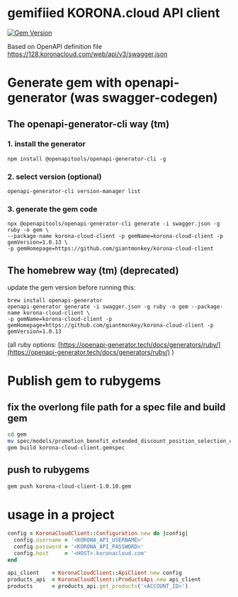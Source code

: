 # gemifiied KORONA.cloud API client

[![Gem Version](https://badge.fury.io/rb/korona-cloud-client.svg)](https://badge.fury.io/rb/korona-cloud-client)

Based on OpenAPI definition file https://128.koronacloud.com/web/api/v3/swagger.json

# Generate gem with openapi-generator (was swagger-codegen)
## The openapi-generator-cli way (tm)
### 1. install the generator
```
npm install @openapitools/openapi-generator-cli -g
```
### 2. select version (optional)
```
openapi-generator-cli version-manager list
```
### 3. generate the gem code
```
npx @openapitools/openapi-generator-cli generate -i swagger.json -g ruby -o gem \
--package-name korona-cloud-client -p gemName=korona-cloud-client -p gemVersion=1.0.13 \
-p gemHomepage=https://github.com/giantmonkey/korona-cloud-client
```

## The homebrew way (tm) (deprecated)
update the gem version before running this:
```
brew install openapi-generator
openapi-generator generate -i swagger.json -g ruby -o gem --package-name korona-cloud-client \
-p gemName=korona-cloud-client -p gemHomepage=https://github.com/giantmonkey/korona-cloud-client -p gemVersion=1.0.13
```
(all ruby options:  [https://openapi-generator.tech/docs/generators/ruby/](https://openapi-generator.tech/docs/generators/ruby/) )

# Publish gem to rubygems
## fix the overlong file path for a spec file and build gem
```bash
cd gem
mv spec/models/promotion_benefit_extended_discount_position_selection_criteria_min_max_range_value_comperator_spec.rb spec/models/promotion_benefit_extended_discount_position_selection_comperator_spec.rb
gem build korona-cloud-client.gemspec
```
## push to rubygems
```bash
gem push korona-cloud-client-1.0.10.gem
```

# usage in a project
```ruby
config = KoronaCloudClient::Configuration.new do |config|
  config.username = '<KORONA_API_USERNAME>'
  config.password = '<KORONA_API_PASSWORD>'
  config.host     = '<HOST>.koronacloud.com'
end

api_client    = KoronaCloudClient::ApiClient.new config
products_api  = KoronaCloudClient::ProductsApi.new api_client
products      = products_api.get_products('<ACCOUNT_ID>')
```

